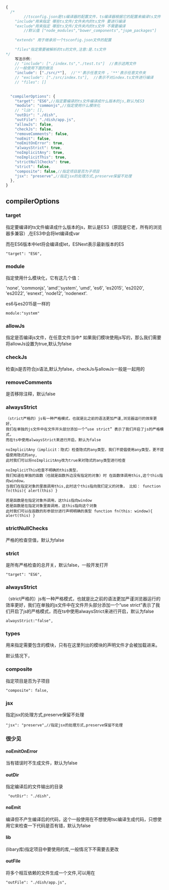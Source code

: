 ```ts
{
  /*
        //tsconfig.json是ts编译器的配置文件，ts编译器根据它的配置来编译ts文件
    "include"用来指定 哪些ts文件/文件夹内的ts文件 要进行编译
    "exclude"用来指定 哪些ts文件/文件夹内的ts文件 不需要编译
        //默认值 ["node_modules","bower_components","jspm_packages"]
        
    "extends" 用于继承另一个tsconfig.json文件的配置
    
    "files"指定需要被解析的ts的文件,注意:是.ts文件
*/
    写法示例:
    // "include": ["./index.ts","./test.ts"]  //表示这两文件
    //一般使用下面的做法
    "include": ["./src/*"],  //'*'表示任意文件 。'**'表示任意文件夹
    // "exclude": ["./src/index.ts"],  //表示不对index.ts文件进行编译
    // "files": []
​
 
  "compilerOptions": {
    "target": "ES6",//指定要编译的ts文件编译成什么版本的js,默认为ES3
    "module": "commonjs",//指定使用什么模块化
    // "lib": [],
    "outDir": "./dish",
    "outFile": "./dish/app.js",
    "allowJs": false,
    "checkJs": false,
    "removeComments": false,
    "noEmit": false,
    "noEmitOnError": true,
    "alwaysStrict": true,
    "noImplicitAny": true,
    "noImplicitThis": true,
    "strictNullChecks": true,
    "strict": false,
    "composite": false,//指定项目是否为子项目
    "jsx": "preserve",//指定jsx的处理方式,preserve保留不处理
  },
}
```

## compilerOptions

### target

指定要编译的ts文件编译成什么版本的js，默认是ES3（原因是它老，所有的浏览器多兼容）,在ES3中会将let编译成var

  而在ES6版本中let将会编译成let，ESNext表示最新版本的ES

```
"target": "ES6",
```

### module

指定使用什么模块化，它有这几个值：

'none', 'commonjs', 'amd','system', 'umd', 'es6', 'es2015', 'es2020', 'es2022', 'esnext', 'node12', 'nodenext'. 

es6与es2015是一样的

```
module:"system"
```

### allowJs

指定是否编译js文件，在任意文件当中* 如果我们模块使用js写的，那么我们需要将allowJs设置为true,默认为false

### checkJs

检查js是否符合js语法,默认为false，checkJs与allowJs一般是一起用的

### removeComments

是否移除注释，默认false

### alwaysStrict

```
（strict严格的）js有一种严格模式，也就是比之前的语法更加严谨,浏览器运行的效率更好，
我们在单独的js文件中在文件开头部分添加一个“use strict” 表示了我们开启了js的严格模式，
而在ts中使用alwaysStrict来进行开启，默认为false

noImplicitAny（implicit：隐式）检查隐式的any类型，我们不提倡使用any类型，更不提倡使用隐式的any,
此时我们可以将noImplicitAny改为true来对隐式的any类型进行检查

noImplicitThis检查不明确的this类型，
我们知道在单独的函数（也就是函数外边没有指定的对象）时 在函数体调用this,这个this指向window，
当我们在指定对象的里面调用this,此时这个this指向我们定义的对象， 比如： function fn(this){ alert(this) } 

若是函数是在指定对象外调用，这this指向window 
若是函数是在指定对象里面调用，这this指向这个对象 
此时我们可以在函数的形参部分进行声明明确的类型 function fn(this: window){ alert(this) }
```

### strictNullChecks

 严格的检查空值，默认为false

### strict

是所有严格检查的总开关，默认false，一般开发打开

```
"target": "ES6",
```

### alwaysStrict

（strict严格的）js有一种严格模式，也就是比之前的语法更加严谨浏览器运行的效率更好，我们在单独的js文件中在文件开头部分添加一个“use strict”表示了我们开启了js的严格模式，而在ts中使用alwaysStrict来进行开启，默认为false

```
alwaysStrict:"false",
```

### types

用来指定需要包含的模块，只有在这里列出的模块的声明文件才会被加载进来。

默认情况下，

### composite

指定项目是否为子项目

```
"composite": false,
```

### jsx

指定jsx的处理方式,preserve保留不处理

```
"jsx": "preserve",//指定jsx的处理方式,preserve保留不处理
```

### 很少见

#### noEmitOnError

当有错误时不生成文件，默认为false

#### outDir

指定编译后的文件输出的目录

```
 "outDir": "./dish",
```

#### noEmit

编译但不产生编译后的代码，这个一般使用在不想使用tsc编译生成代码，只想使用它来检查一下代码是否有错，默认为false

#### lib

(libary库)指定项目中要使用的库,一般情况下不需要去更改

#### outFile

将多个相互依赖的文件生成一个文件,可以用在 

```
"outFile": "./dish/app.js",
```

